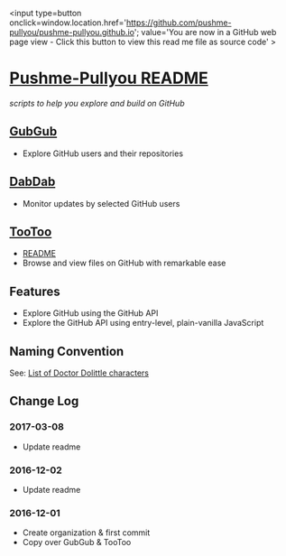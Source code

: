 <span style=display:none; >[You are now in a GitHub source code view - click this link to view the read me file as a web page]
( https://pushme-pullyou.github.io "View file as a web page." ) </span>
<input type=button onclick=window.location.href='https://github.com/pushme-pullyou/pushme-pullyou.github.io';
value='You are now in a GitHub web page view - Click this button to view this read me file as source code' >


[Pushme-Pullyou README]( https://pushme-pullyou.github.io/ )
===

_scripts to help you explore and build on GitHub_


## [GubGub]( https://pushme-pullyou.github.io/gubgub/ )

* Explore GitHub users and their repositories

## [DabDab]( https://pushme-pullyou.github.io/dabdab )

* Monitor updates by selected GitHub users

## [TooToo]( https://pushme-pullyou.github.io/tootoo/ )

* [README](  #path=tootoo&file=README.md'; )
* Browse and view files on GitHub with remarkable ease


## Features

* Explore GitHub using the GitHub API
* Explore the GitHub API using entry-level, plain-vanilla JavaScript

## Naming Convention

See: [List of Doctor Dolittle characters]( https://en.wikipedia.org/wiki/List_of_Doctor_Dolittle_characters )


## Change Log

### 2017-03-08

* Update readme

### 2016-12-02

* Update readme

### 2016-12-01

* Create organization & first commit
* Copy over GubGub & TooToo
